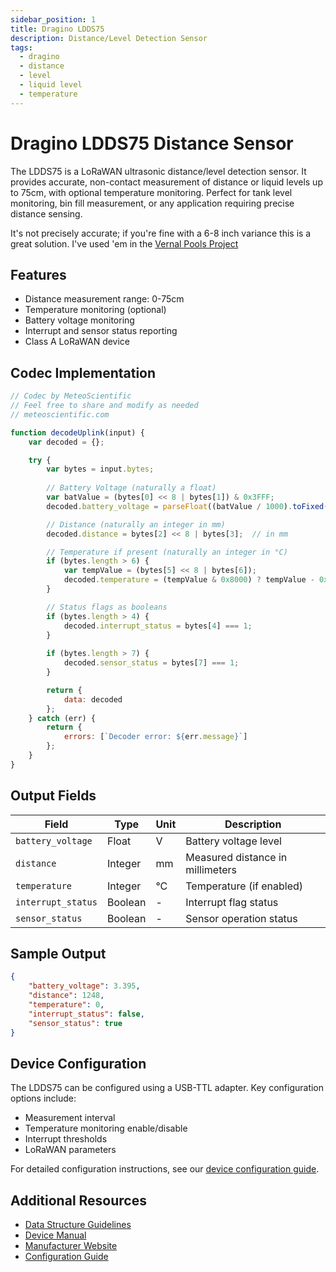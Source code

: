 ```yaml
---
sidebar_position: 1
title: Dragino LDDS75
description: Distance/Level Detection Sensor
tags:
  - dragino
  - distance
  - level
  - liquid level
  - temperature
---
```


# Dragino LDDS75 Distance Sensor

The LDDS75 is a LoRaWAN ultrasonic distance/level detection sensor. It provides accurate, non-contact measurement of distance or liquid levels up to 75cm, with optional temperature monitoring. Perfect for tank level monitoring, bin fill measurement, or any application requiring precise distance sensing.  

It's not precisely accurate; if you're fine with a 6-8 inch variance this is a great solution.  I've used 'em in the [Vernal Pools Project](https://gristleking.com/how-to-measure-endangered-vernal-pool-depth-using-the-helium-network/)

## Features
- Distance measurement range: 0-75cm
- Temperature monitoring (optional)
- Battery voltage monitoring
- Interrupt and sensor status reporting
- Class A LoRaWAN device

## Codec Implementation

```javascript
// Codec by MeteoScientific
// Feel free to share and modify as needed
// meteoscientific.com

function decodeUplink(input) {
    var decoded = {};

    try {
        var bytes = input.bytes;
        
        // Battery Voltage (naturally a float)
        var batValue = (bytes[0] << 8 | bytes[1]) & 0x3FFF;
        decoded.battery_voltage = parseFloat((batValue / 1000).toFixed(3));  // in V

        // Distance (naturally an integer in mm)
        decoded.distance = bytes[2] << 8 | bytes[3];  // in mm

        // Temperature if present (naturally an integer in °C)
        if (bytes.length > 6) {
            var tempValue = (bytes[5] << 8 | bytes[6]);
            decoded.temperature = (tempValue & 0x8000) ? tempValue - 0x10000 : tempValue;  // in °C
        }

        // Status flags as booleans
        if (bytes.length > 4) {
            decoded.interrupt_status = bytes[4] === 1;
        }
        
        if (bytes.length > 7) {
            decoded.sensor_status = bytes[7] === 1;
        }

        return {
            data: decoded
        };
    } catch (err) {
        return {
            errors: [`Decoder error: ${err.message}`]
        };
    }
}
```

## Output Fields

| Field | Type | Unit | Description |
|-------|------|------|-------------|
| `battery_voltage` | Float | V | Battery voltage level |
| `distance` | Integer | mm | Measured distance in millimeters |
| `temperature` | Integer | °C | Temperature (if enabled) |
| `interrupt_status` | Boolean | - | Interrupt flag status |
| `sensor_status` | Boolean | - | Sensor operation status |

## Sample Output

```json
{
    "battery_voltage": 3.395,
    "distance": 1248,
    "temperature": 0,
    "interrupt_status": false,
    "sensor_status": true
}
```

## Device Configuration

The LDDS75 can be configured using a USB-TTL adapter. Key configuration options include:
- Measurement interval
- Temperature monitoring enable/disable
- Interrupt thresholds
- LoRaWAN parameters

For detailed configuration instructions, see our [device configuration guide](/docs/tutorial-basics/configure-a-device).

## Additional Resources
- [Data Structure Guidelines](/docs/tutorial-basics/good-housekeeping-for-LoRaWAN-sensor-fleets)
- [Device Manual](https://www.dragino.com/downloads/downloads/LoRa_End_Node/LDDS75/LDDS75_LoRaWAN_User_Manual_v1.1.0.pdf)
- [Manufacturer Website](https://www.dragino.com/products/lora-lorawan-end-node/item/174-ldds75.html)
- [Configuration Guide](/docs/tutorial-basics/configure-a-device) 
